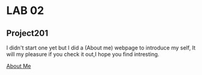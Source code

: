 # LAB 02
## Project201
I didn't start one yet but I did a (About me) webpage to introduce my self, It will my pleasure if you check it out,I hope you find intresting.

[About Me](https://hamzashamoun96.github.io/project201/Aboutme)
